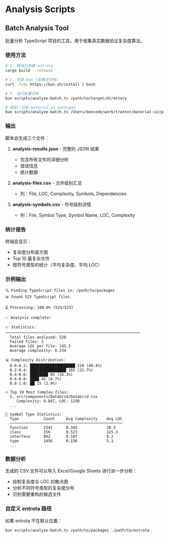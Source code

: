 # Analysis Scripts

## Batch Analysis Tool

批量分析 TypeScript 项目的工具，用于收集真实数据验证复杂度算法。

### 使用方法

```bash
# 1. 确保已构建 entrota
cargo build --release

# 2. 安装 bun (如果还没有)
curl -fsSL https://bun.sh/install | bash

# 3. 运行批量分析
bun scripts/analyze-batch.ts /path/to/target/directory

# 例如：分析 material-ui packages
bun scripts/analyze-batch.ts /Users/bencode/work/trantor/material-ui/packages
```

### 输出

脚本会生成三个文件：

1. **analysis-results.json** - 完整的 JSON 结果
   - 包含所有文件的详细分析
   - 错误信息
   - 统计数据

2. **analysis-files.csv** - 文件级别汇总
   - 列：File, LOC, Complexity, Symbols, Dependencies

3. **analysis-symbols.csv** - 符号级别详情
   - 列：File, Symbol Type, Symbol Name, LOC, Complexity

### 统计报告

终端会显示：
- 复杂度分布直方图
- Top 10 最复杂文件
- 按符号类型的统计（平均复杂度、平均 LOC）

### 示例输出

```
🔍 Finding TypeScript files in: /path/to/packages
📊 Found 523 TypeScript files

⏳ Processing: 100.0% (523/523)

✅ Analysis complete!

📈 Statistics:
────────────────────────────────────────────────────────────
  Total files analyzed: 520
  Failed files: 3
  Average LOC per file: 145.3
  Average complexity: 0.234

📊 Complexity Distribution:
  0.0-0.2: ████████████████████ 210 (40.4%)
  0.2-0.4: ████████████████ 165 (31.7%)
  0.4-0.6: ████████ 85 (16.3%)
  0.6-0.8: ████ 45 (8.7%)
  0.8-1.0: ██ 15 (2.9%)

🔥 Top 10 Most Complex Files:
  1. src/components/DataGrid/DataGrid.tsx
     Complexity: 0.847, LOC: 1250
  ...

🎯 Symbol Type Statistics:
  Type           Count     Avg Complexity    Avg LOC
  ──────────────────────────────────────────────────
  function       2341      0.345             28.5
  class          156       0.523             125.3
  interface      892       0.187             8.2
  type           1456      0.156             5.1
  ...
```

### 数据分析

生成的 CSV 文件可以导入 Excel/Google Sheets 进行进一步分析：
- 绘制复杂度与 LOC 的散点图
- 分析不同符号类型的复杂度分布
- 识别需要重构的候选文件

### 自定义 entrota 路径

如果 entrota 不在默认位置：

```bash
bun scripts/analyze-batch.ts /path/to/packages ./path/to/entrota
```
